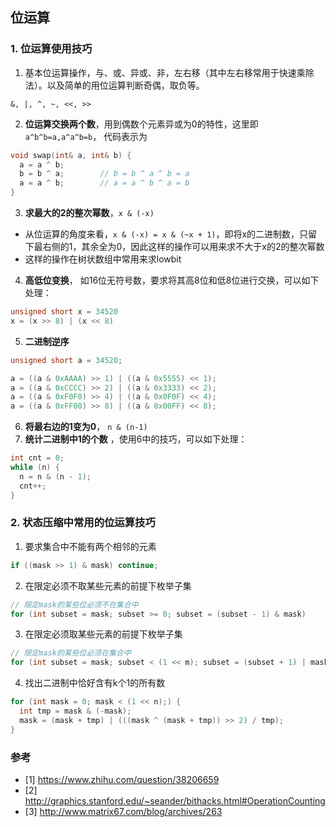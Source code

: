 ## 位运算

### 1. 位运算使用技巧

1. 基本位运算操作，与、或、异或、非，左右移（其中左右移常用于快速乘除法）。以及简单的用位运算判断奇偶，取负等。

```
&, |, ^, ~, <<, >>
```

2. **位运算交换两个数**，用到偶数个元素异或为0的特性，这里即`a^b^b=a,a^a^b=b`， 代码表示为

```c++
void swap(int& a, int& b) {
  a = a ^ b;
  b = b ^ a;		// b = b ^ a ^ b = a
  a = a ^ b;		// a = a ^ b ^ a = b
}
```

3. **求最大的2的整次幂数**，`x & (-x)`

* 从位运算的角度来看，`x & (-x) = x & (~x + 1)`，即将x的二进制数，只留下最右侧的1，其余全为0，因此这样的操作可以用来求不大于x的2的整次幂数
* 这样的操作在树状数组中常用来求lowbit

4. **高低位变换**， 如16位无符号数，要求将其高8位和低8位进行交换，可以如下处理：

```c++
unsigned short x = 34520
x = (x >> 8) | (x << 8)
```

5. **二进制逆序**

```c++
unsigned short a = 34520;

a = ((a & 0xAAAA) >> 1) | ((a & 0x5555) << 1);
a = ((a & 0xCCCC) >> 2) | ((a & 0x3333) << 2);
a = ((a & 0xF0F0) >> 4) | ((a & 0x0F0F) << 4);
a = ((a & 0xFF00) >> 8) | ((a & 0x00FF) << 8);
```

6. **将最右边的1变为0**， `n & (n-1)` 
7. **统计二进制中1的个数** ，使用6中的技巧，可以如下处理：

```c++
int cnt = 0;
while (n) {
  n = n & (n - 1);
  cnt++;
}
```



### 2. 状态压缩中常用的位运算技巧

1. 要求集合中不能有两个相邻的元素

```c++
if ((mask >> 1) & mask) continue;
```

2. 在限定必须不取某些元素的前提下枚举子集

```c++
// 限定mask的某些位必须不在集合中
for (int subset = mask; subset >= 0; subset = (subset - 1) & mask)
```

3. 在限定必须取某些元素的前提下枚举子集

```c++
// 限定mask的某些位必须在集合中
for (int subset = mask; subset < (1 << m); subset = (subset + 1) | mask)
```

4. 找出二进制中恰好含有k个1的所有数

```c++
for (int mask = 0; mask < (1 << n);) {
  int tmp = mask & (-mask);
  mask = (mask + tmp) | (((mask ^ (mask + tmp)) >> 2) / tmp);
}
```







### 参考

- [1] https://www.zhihu.com/question/38206659
- [2] http://graphics.stanford.edu/~seander/bithacks.html#OperationCounting
- [3] http://www.matrix67.com/blog/archives/263

